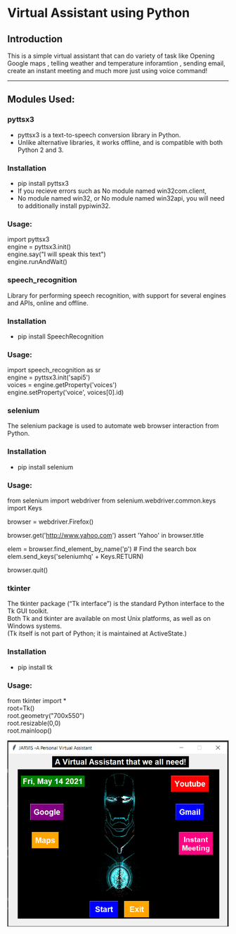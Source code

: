 # Virtual Assistant using Python
## Introduction
This is a simple virtual assistant that can do variety of task like
Opening Google maps , telling weather and temperature inforamtion ,
sending email, create an instant meeting and much more just using voice command!
***
## **Modules Used:**
### pyttsx3
 * pyttsx3  is a text-to-speech conversion library in Python. <br /> 
 * Unlike alternative libraries, it works offline, and is compatible with both Python 2 and 3.
### Installation
 * pip install pyttsx3<br /> 
 * If you recieve errors such as No module named win32com.client,<br /> 
 * No module named win32, or No module named win32api, you will need to additionally install pypiwin32.
 ### Usage:
  import pyttsx3<br />
  engine = pyttsx3.init()<br />
  engine.say("I will speak this text")<br />
  engine.runAndWait()<br />
### speech_recognition
 Library for performing speech recognition, with support for several engines and APIs, online and offline.
### Installation
* pip install SpeechRecognition
### Usage:
  import speech_recognition as sr<br />
  engine = pyttsx3.init('sapi5')<br />
  voices = engine.getProperty('voices')<br />
  engine.setProperty('voice', voices[0].id)<br />
### selenium
 The selenium package is used to automate web browser interaction from Python.
### Installation
* pip install selenium
### Usage:
from selenium import webdriver
from selenium.webdriver.common.keys import Keys

browser = webdriver.Firefox()

browser.get('http://www.yahoo.com')
assert 'Yahoo' in browser.title

elem = browser.find_element_by_name('p')  # Find the search box
elem.send_keys('seleniumhq' + Keys.RETURN)

browser.quit()
### tkinter
The tkinter package (“Tk interface”) is the standard Python interface to the Tk GUI toolkit.<br />
Both Tk and tkinter are available on most Unix platforms, as well as on Windows systems. <br />
(Tk itself is not part of Python; it is maintained at ActiveState.)
### Installation
* pip install tk
### Usage:
from tkinter import *<br />
root=Tk()<br />
root.geometry("700x550")<br />
root.resizable(0,0)<br />
root.mainloop()

![GUI TKINTER](jarvis.png)
  



